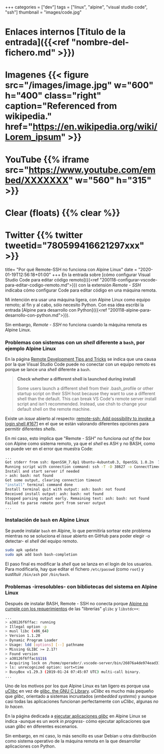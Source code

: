 +++
categories = ["dev"]
tags = ["linux", "alpine", "visual studio code", "ssh"]
thumbnail = "images/code.jpg"


# Enlaces internos [Titulo de la entrada]({{<ref "nombre-del-fichero.md" >}})

# Imagenes {{< figure src="/images/image.jpg" w="600" h="400" class="right" caption="Referenced from wikipedia." href="https://en.wikipedia.org/wiki/Lorem_ipsum" >}}
# YouTube {{% iframe src="https://www.youtube.com/embed/XXXXXXX" w="560" h="315" >}}
# Clear (floats) {{% clear %}}
# Twitter {{% twitter tweetid="780599416621297xxx" >}}

title=  "Por qué Remote-SSH no funciona con Alpine Linux"
date = "2020-01-19T12:56:18+01:00"
+++
En la entrada sobre [cómo configurar Visual Studio Code para editar código remoto]({{<ref "200118-configurar-vscode-para-editar-codigo-remoto.md">}}) con la extensión *Remote - SSH* indicaba cómo configurar Code para editar código en una máquina remota.

Mi intención era usar una máquina ligera, con Alpine Linux como equipo remoto; al fin y al cabo, sólo necesito Python. Con esa idea escribí la entrada [Alpine para desarrollo con Python]({{<ref "200118-alpine-para-desarrollo-con-python.md">}}).

Sin embargo, *Remote - SSH* no funciona cuando la máquina remota es Alpine Linux.

<!--more-->

### Problemas con sistemas con un *shell* diferente a `bash`, por ejemplo Alpine Linux

En la página [Remote Development Tips and Tricks](https://code.visualstudio.com/docs/remote/troubleshooting) se indica que una causa por la que Visual Studio Code puede no conectar con un equipo remoto es porque se lance una *shell* diferente a `bash`.

> **Check whether a different shell is launched during install**
>
> Some users launch a different shell from their .bash_profile or other startup script on their SSH host because they want to use a different shell than the default. This can break VS Code's remote server install script and isn't recommended. Instead, use chsh to change your default shell on the remote machine.

Existe un *issue* abierto al respecto: [remote-ssh: Add possibility to invoke a login shell #1671](https://github.com/microsoft/vscode-remote-release/issues/1671) en el que se están valorando diferentes opciones para permitir diferentes *shells*.

En mi caso, esto implica que "Remote - SSH" no funciona *out of the box* con Alpine como sistema remoto, ya que el *shell* es ASH y no BASH, como se puede ver en el error que muestra Code:

```bash
...
Got stderr from ssh: OpenSSH_7.6p1 Ubuntu-4ubuntu0.3, OpenSSL 1.0.2n  7 Dec 2017
Running script with connection command: ssh -T -D 38627 -o ConnectTimeout=15 192.168.1.141 bash
Install and start server if needed
> ash: bash: not found
Got some output, clearing connection timeout
"install" terminal command done
Install terminal quit with output: ash: bash: not found
Received install output: ash: bash: not found
Stopped parsing output early. Remaining text: ash: bash: not found
Failed to parse remote port from server output
...
```

### Instalación de `bash` en Alpine Linux

Se puede instalar `bash` en Alpine, lo que permitiría sortear este problema mientras no se soluciona el *issue* abierto en GitHub para poder elegir -o detectar- el *shell* del equipo remoto.

```bash
sudo apk update
sudo apk add bash bash-completion
```

El paso final es modificar la *shell* que se lanza en el login de los usuarios. Para modificarla, hay que editar el fichero `/etc/passwd` (como `root`) y sustituir `/bin/ash` por `/bin/bash`.

### Problemas -irresolubles- con bibliotecas del sistema en Alpine Linux

Después de instalar BASH, Remote - SSH no conecta porque [Alpine no cumple con los requerimientos](https://code.visualstudio.com/docs/remote/linux#_remote-host-container-wsl-linux-prerequisites) de las "librerías" `glibc` y `libstdc++`:

```bash
...
> a30126f6ffac: running
> Illegal option -p
> musl libc (x86_64)
> Version 1.1.20
> Dynamic Program Loader
> Usage: ldd [options] [--] pathname
> Missing GLIBC >= 2.17!
> Found version 
> a30126f6ffac$$1$$
> Acquiring lock on /home/operador/.vscode-server/bin/26076a4de974ead31f97692a0d32f90d735645c0/vscode-remote-lock.26076a4de974ead31f97692a0d32f90d735645c0
> ls: unrecognized option: sort=time
> BusyBox v1.29.3 (2019-01-24 07:45:07 UTC) multi-call binary.
...
```

Uno de los motivos por los que Alpine Linux es tan ligero es porque usa [uClibc](https://uclibc.org/about.html) en vez de [glibc, the GNU C Library](https://www.gnu.org/software/libc/libc.html). *uClibc* es mucho más pequeño que *glibc*, orientado a sistemas incrustados (*embedded systems*) y aunque casi todas las aplicaciones funcionan perfectamente con *uClibc*, algunas *no lo hacen*.

En la página dedicada a [ejecutar aplicaciones *glibc*](https://wiki.alpinelinux.org/wiki/Running_glibc_programs) en Alpine Linux se indica -aunque es un *work in progress*- cómo ejecutar aplicaciones que usan *glibc* en diferentes escenarios.

Sin embargo, en mi caso, lo más sencillo es usar Debian u otra distribución como sistema operativo de la máquina remota en la que desarrollar aplicaciones con Python.
